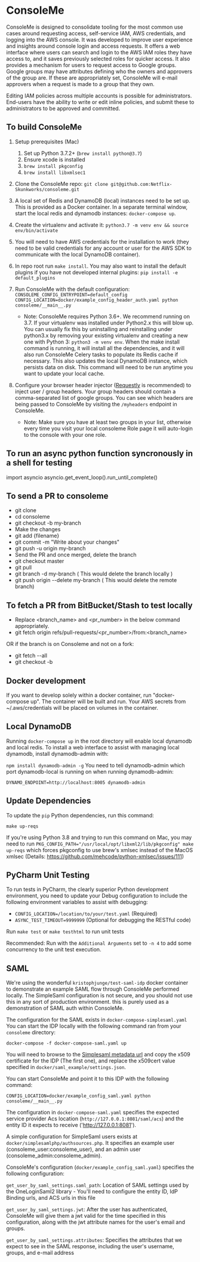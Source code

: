 # ConsoleMe

ConsoleMe is designed to consolidate tooling for the most common use cases around requesting access, self-service IAM,
AWS credentials, and logging into the AWS console. It was developed to improve user experience and insights around
console login and access requests. It offers a web interface where users can search and login to the AWS IAM roles
they have access to, and it saves previously selected roles for quicker access. It also provides a mechanism for users
to request access to Google groups. Google groups may have attributes defining who the owners and approvers of the group
are. If these are appropriately set, ConsoleMe will e-mail approvers when a request is made to a group that they own.

Editing IAM policies across multiple accounts is possible for administrators. End-users have the ability to write or
edit inline policies, and submit these to administrators to be approved and committed.

## To build ConsoleMe

1. Setup prerequisites (Mac)
   1. Set up Python 3.7.2+ (`brew install python@3.7`)
   2. Ensure xcode is installed
   3. `brew install pkgconfig`
   4. `brew install libxmlsec1`

2. Clone the ConsoleMe repo: `git clone git@github.com:Netflix-Skunkworks/consoleme.git`

3. A local set of Redis and DynamoDB (local) instances need to be set up. This is provided as a Docker container.
In a separate terminal window, start the local redis and dynamodb instances: `docker-compose up`.

4. Create the virtualenv and activate it: `python3.7 -m venv env && source env/bin/activate`

5. You will need to have AWS credentials for the installation to work (they need to be valid credentials for any
account or user for the AWS SDK to communicate with the local DynamoDB container).

6. In repo root run `make install`. You may also want to install the default plugins if you have not developed internal plugins: `pip install -e default_plugins`

7. Run ConsoleMe with the default configuration: `CONSOLEME_CONFIG_ENTRYPOINT=default_config CONFIG_LOCATION=docker/example_config_header_auth.yaml python consoleme/__main__.py`

   * Note: ConsoleMe requires Python 3.6+. We recommend running on 3.7. If your virtualenv was installed under Python2.x
this will blow up. You can usually fix this by uninstalling and reinstalling under python3.x by removing your existing
virtualenv and creating a new one with Python 3: `python3 -m venv env`.
When the make install command is running, it will install all the dependencies, and it will also run ConsoleMe
Celery tasks to populate its Redis cache if necessary. This also updates the local DynamoDB instance, which persists
data on disk. This command will need to be run anytime you want to update your local cache.

8. Configure your browser header injector ([Requestly](https://www.requestly.in/) is recommended) to inject user / group headers. Your group
headers should contain a comma-separated list of google groups. You can see which headers are being passed to ConsoleMe
by visiting the `/myheaders` endpoint in ConsoleMe.

   * Note: Make sure you have at least two groups in your list, otherwise every time you visit your local consoleme Role page it will auto-login to the console with your one role.


## To run an async python function syncronously in a shell for testing
import asyncio
asyncio.get_event_loop().run_until_complete(<function>)

## To send a PR to consoleme
* git clone <consoleme repo>
* cd consoleme
* git checkout -b my-branch
* Make the changes
* git add {filename}
* git commit -m "Write about your changes"
* git push -u origin my-branch
* Send the PR and once merged, delete the branch
* git checkout master
* git pull
* git branch -d my-branch ( This would delete the branch locally )
* git push origin --delete my-branch ( This would delete the remote branch)

## To fetch a PR from BitBucket/Stash to test locally
* Replace <branch_name> and <pr_number> in the below command appropriately.
* git fetch origin refs/pull-requests/<pr_number>/from:<branch_name>

OR if the branch is on Consoleme and not on a fork:
* git fetch --all
* git checkout -b <branchname>

## Docker development
If you want to develop solely within a docker container, run "docker-compose up". The container will be built and run.
Your AWS secrets from ~/.aws/credentials will be placed on volumes in the container.

## Local DynamoDB
Running `docker-compose up` in the root directory will enable local dynamodb and local redis. To install a web interface
to assist with managing local dynamodb, install dynamodb-admin with:

`npm install dynamodb-admin -g`
You need to tell dynamodb-admin which port dynamodb-local is running on when running dynamodb-admin:

`DYNAMO_ENDPOINT=http://localhost:8005 dynamodb-admin`


## Update Dependencies
To update the `pip` Python dependencies, run this command:
```
make up-reqs
```

If you're using Python 3.8 and trying to run this command on Mac, you may need to run
`PKG_CONFIG_PATH="/usr/local/opt/libxml2/lib/pkgconfig" make up-reqs` which forces pkgconfig to use
brew's xmlsec instead of the MacOS xmlsec (Details: https://github.com/mehcode/python-xmlsec/issues/111)


## PyCharm Unit Testing
To run tests in PyCharm, the clearly superior Python development environment, you need to update your Debug
configuration to include the following environment variables to assist with debugging:
- `CONFIG_LOCATION=/location/to/your/test.yaml` (Required)
- `ASYNC_TEST_TIMEOUT=9999999` (Optional for debugging the RESTful code)

Run `make test` or `make testhtml` to run unit tests

Recommended: Run with the `Additional Arguments` set to `-n 4` to add some concurrency to the unit test execution.

## SAML

We're using the wonderful `kristophjunge/test-saml-idp` docker container to demonstrate an example SAML flow through ConsoleMe performed locally. The SimpleSaml configuration is not secure, and you should not use this in any sort of production environment. this is purely used as a demonstration of SAML auth within ConsoleMe.

The configuration for the SAML exists in `docker-compose-simplesaml.yaml` You can start the IDP locally with the following command ran from your `consoleme` directory:

`docker-compose -f docker-compose-saml.yaml up`

You will need to browse to the [Simplesaml metadata url](http://localhost:8080/simplesaml/saml2/idp/metadata.php?output=xml) and copy the x509 certificate
for the IDP (The first one), and replace the x509cert value specified in `docker/saml_example/settings.json`.


You can start ConsoleMe and point it to this IDP with the following command:

`CONFIG_LOCATION=docker/example_config_saml.yaml python consoleme/__main__.py`

The configuration in `docker-compose-saml.yaml` specifies the expected service provider Acs location (`http://127.0.0.1:8081/saml/acs`) and the entity ID it expects to receive ('http://127.0.0.1:8081'). 

A simple configuration for SimpleSaml users exists at `docker/simplesamlphp/authsources.php`. It specifies an example user (consoleme_user:consoleme_user), and an admin user (consoleme_admin:consoleme_admin). 

ConsoleMe's configuration (`docker/example_config_saml.yaml`) specifies the following configuration:

`get_user_by_saml_settings.saml_path`: Location of SAML settings used by the OneLoginSaml2 library
	- You'll need to configure the entity ID, IdP Binding urls, and ACS urls in this file

`get_user_by_saml_settings.jwt`: After the user has authenticated, ConsoleMe will give them a jwt valid for the time specified in this configuration, along with the jwt attribute names for the user's email and groups.

`get_user_by_saml_settings.attributes`: Specifies the attributes that we expect to see in the SAML response, including the user's username, groups, and e-mail address